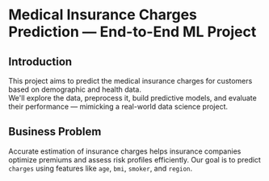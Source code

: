 # Medical Insurance Charges Prediction — End-to-End ML Project

## Introduction
This project aims to predict the medical insurance charges for customers based on demographic and health data.  
We'll explore the data, preprocess it, build predictive models, and evaluate their performance — mimicking a real-world data science project.

## Business Problem
Accurate estimation of insurance charges helps insurance companies optimize premiums and assess risk profiles efficiently.
Our goal is to predict `charges` using features like `age`, `bmi`, `smoker`, and `region`.
